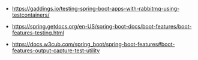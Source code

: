 - https://gaddings.io/testing-spring-boot-apps-with-rabbitmq-using-testcontainers/

- https://spring.getdocs.org/en-US/spring-boot-docs/boot-features/boot-features-testing.html

- https://docs.w3cub.com/spring_boot/spring-boot-features#boot-features-output-capture-test-utility